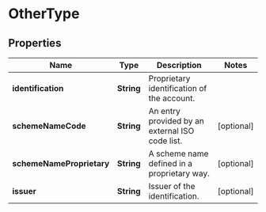 # OtherType

## Properties
Name | Type | Description | Notes
------------ | ------------- | ------------- | -------------
**identification** | **String** | Proprietary identification of the account. | 
**schemeNameCode** | **String** | An entry provided by an external ISO code list. |  [optional]
**schemeNameProprietary** | **String** | A scheme name defined in a proprietary way. |  [optional]
**issuer** | **String** | Issuer of the identification. |  [optional]
